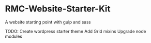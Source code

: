 # RMC-Website-Starter-Kit
A website starting point with gulp and sass

TODO: 
Create wordpress starter theme
Add Grid mixins
Upgrade node modules
